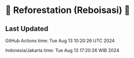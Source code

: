 
# 🌳 Reforestation (Reboisasi) 🌲

## Last Updated

GitHub Actions time: Tue Aug 13 10:20:26 UTC 2024

Indonesia/Jakarta time: Tue Aug 13 17:20:26 WIB 2024
